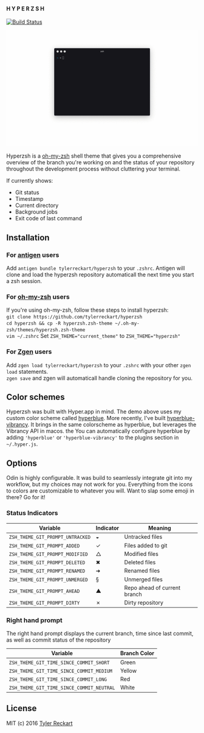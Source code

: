 #### H Y P E R Z S H  
[![Build Status](https://travis-ci.org/tylerreckart/hyperzsh.svg?branch=master)](https://travis-ci.org/tylerreckart/hyperzsh)

![Hyperzsh](screenshot.gif)

Hyperzsh is a [oh-my-zsh](https://github.com/robbyrussell/oh-my-zsh) shell theme that gives you a comprehensive overview of the branch you're working on and the status of your repository throughout the development process without cluttering your terminal.  

If currently shows:  
- Git status
- Timestamp
- Current directory
- Background jobs
- Exit code of last command

## Installation  
### For [antigen](https://github.com/zsh-users/antigen) users
Add `antigen bundle tylerreckart/hyperzsh` to your `.zshrc`. Antigen will clone and load the hyperzsh repository automaticall the next time you start a zsh session.  

### For [oh-my-zsh](http://ohmyz.sh) users  
If you're using oh-my-zsh, follow these steps to install hyperzsh:  
`git clone https://github.com/tylerreckart/hyperzsh`  
`cd hyperzsh && cp -R hyperzsh.zsh-theme ~/.oh-my-zsh/themes/hyperzsh.zsh-theme`  
`vim ~/.zshrc`
Set `ZSH_THEME="current_theme"` to `ZSH_THEME="hyperzsh"`  

### For [Zgen](https://github.com/tarjoilija/zgen) users
Add `zgen load tylerreckart/hyperzsh` to your `.zshrc` with your other `zgen load` statements.  
`zgen save` and zgen will automaticall handle cloning the repository for you.  

## Color schemes  
Hyperzsh was built with Hyper.app in mind. The demo above uses my custom color scheme called [hyperblue](https://github.com/tylerreckart/hyperblue). More recently, I've built [hyperblue-vibrancy](https://github.com/tylerreckart/hyperblue-vibrancy). It brings in the same colorscheme as hyperblue, but leverages the Vibrancy API in macos. the You can automatically configure hyperblue by adding `'hyperblue'` or `'hyperblue-vibrancy'` to the plugins section in `~/.hyper.js`.  

## Options  
Odin is highly configurable. It was build to seamlessly integrate git into my workflow, but my choices may not work for you. Everything from the icons to colors are customizable to whatever you will. Want to slap some emoji in there? Go for it!

### Status Indicators  
| Variable | Indicator | Meaning |
|----------|-----------|---------|
| `ZSH_THEME_GIT_PROMPT_UNTRACKED` | ◒ | Untracked files |
| `ZSH_THEME_GIT_PROMPT_ADDED` | ✓ | Files added to git |
| `ZSH_THEME_GIT_PROMPT_MODIFIED` | △ | Modified files |
| `ZSH_THEME_GIT_PROMPT_DELETED` | ✖ | Deleted files |
| `ZSH_THEME_GIT_PROMPT_RENAMED` | ➜ | Renamed files |
| `ZSH_THEME_GIT_PROMPT_UNMERGED` | § | Unmerged files |
| `ZSH_THEME_GIT_PROMPT_AHEAD` | ▲ | Repo ahead of current branch |
| `ZSH_THEME_GIT_PROMPT_DIRTY` | ✗ | Dirty repository |

### Right hand prompt  
The right hand prompt displays the current branch, time since last commit, as well as commit status of the repository  

| Variable | Branch Color |
|----------|--------------|
| `ZSH_THEME_GIT_TIME_SINCE_COMMIT_SHORT` | Green |
| `ZSH_THEME_GIT_TIME_SINCE_COMMIT_MEDIUM` | Yellow |
| `ZSH_THEME_GIT_TIME_SINCE_COMMIT_LONG`  | Red |
| `ZSH_THEME_GIT_TIME_SINCE_COMMIT_NEUTRAL` | White |

## License
MIT (c) 2016 [Tyler Reckart](https://github.com/tylerreckart)
